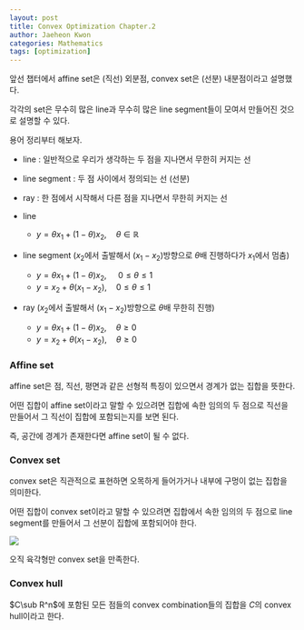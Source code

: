 ```yaml
---
layout: post
title: Convex Optimization Chapter.2
author: Jaeheon Kwon
categories: Mathematics
tags: [optimization]
---
```




앞선 챕터에서 affine set은 (직선) 외분점, convex set은 (선분) 내분점이라고 설명했다.

각각의 set은 무수히 많은 line과 무수히 많은 line segment들이 모여서 만들어진 것으로 설명할 수 있다.

용어 정리부터 해보자.

- line : 일반적으로 우리가 생각하는 두 점을 지나면서 무한히 커지는 선
- line segment : 두 점 사이에서 정의되는 선 (선분)
- ray : 한 점에서 시작해서 다른 점을 지나면서 무한히 커지는 선



- line
    - $y = \theta x_1+(1-\theta)x_2, \quad \theta\in\mathbb R$
- line segment ($x_2$에서 출발해서 $(x_1-x_2)$방향으로 $\theta$배 진행하다가 $x_1$에서 멈춤)
    - $y = \theta x_1+(1-\theta)x_2,\quad\ 0\leq\theta\leq 1$
    - $y = x_2 +\theta(x_1-x_2),\quad 0\leq\theta\leq 1$
- ray ($x_2$에서 출발해서 ($x_1 - x_2$)방향으로 $\theta$배 무한히 진행)
    - $y = \theta x_1+(1-\theta)x_2,\quad \theta\geq0$
    - $y=x_2+\theta(x_1-x_2),\quad\theta\geq 0$



### Affine set

affine set은 점, 직선, 평면과 같은 선형적  특징이 있으면서 경계가 없는 집합을 뜻한다.

어떤 집합이 affine set이라고 말할 수 있으려면 집합에 속한 임의의 두 점으로 직선을 만들어서 그 직선이 집합에 포함되는지를 보면 된다.

즉, 공간에 경계가 존재한다면 affine set이 될 수 없다.



### Convex set

convex set은 직관적으로 표현하면 오목하게 들어가거나 내부에 구멍이 없는 집합을 의미한다.

어떤 집합이 convex set이라고 말할 수 있으려면 집합에서 속한 임의의 두 점으로 line segment를 만들어서 그 선분이 집합에 포함되어야 한다.



<img src = "https://py-tonic.github.io/images/convex/5.png">



오직 육각형만 convex set을 만족한다.



### Convex hull

$C\sub R^n$에 포함된 모든 점들의 convex combination들의 집합을 $C$의 convex hull이라고 한다.

